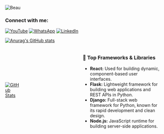 ![Beau](https://github.com/user-attachments/assets/12dc4203-26c0-4cfa-8d95-95db5e2b21ec)


### Connect with me:

[![YouTube](https://img.shields.io/badge/YouTube-%23FF0000.svg?style=for-the-badge&logo=YouTube&logoColor=white)](https://www.youtube.com/@kamoninjoki7220)
[![WhatsApp](https://img.shields.io/badge/WhatsApp-%25D7500.svg?style=for-the-badge&logo=whatsapp&logoColor=white)](https://wa.me/254114732074)
[![LinkedIn](https://img.shields.io/badge/LinkedIn-%230077B5.svg?style=for-the-badge&logo=linkedin&logoColor=white)](https://www.linkedin.com/in/kamoni/)






[![Anurag's GitHub stats](https://github-readme-stats.vercel.app/api?username=NB-Kamoni&show_icons=true&show=reviews,prs_merged,prs_merged_percentage&bg_color=000000&title_color=ffffff&text_color=ffffff&icon_color=FDC500&hide_title=true&hide_rank=true&line_height=50&ring_color=FDC500)](https://github.com/NB-Kamoni/github-readme-stats) 


<div style="display: flex; align-items: center; justify-content: space-between;">
  
  <!-- GitHub Stats Card -->
  <a href="https://github.com/NB-Kamoni/github-readme-stats">
    <img src="https://github-readme-stats.vercel.app/api?username=NB-Kamoni&show_icons=true&show=reviews,prs_merged,prs_merged_percentage&bg_color=000000&title_color=ffffff&text_color=ffffff&icon_color=FDC500&hide_title=true&hide_rank=true&line_height=50&ring_color=FDC500" alt="GitHub Stats" style="max-width: 50%;">
  </a>
  
  <!-- Top Frameworks & Libraries Card -->
  <div style="max-width: 50%; padding-left: 20px;">
    <h3>🚀 Top Frameworks & Libraries</h3>
    <ul>
      <li><strong>React:</strong> Used for building dynamic, component-based user interfaces.</li>
      <li><strong>Flask:</strong> Lightweight framework for building web applications and REST APIs in Python.</li>
      <li><strong>Django:</strong> Full-stack web framework for Python, known for its rapid development and clean design.</li>
      <li><strong>Node.js:</strong> JavaScript runtime for building server-side applications.</li>
    </ul>
  </div>
  
</div>




<!--
**NB-Kamoni/NB-Kamoni** is a ✨ _special_ ✨ repository because its `README.md` (this file) appears on your GitHub profile.

Here are some ideas to get you started:

- 🔭 I’m currently working on ...
- 🌱 I’m currently learning ...
- 👯 I’m looking to collaborate on ...
- 🤔 I’m looking for help with ...
- 💬 Ask me about ...
- 📫 How to reach me: ...
- 😄 Pronouns: ...
- ⚡ Fun fact: ...
-->
